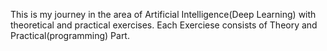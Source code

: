 This is my journey in the area of Artificial Intelligence(Deep Learning) with theoretical and practical exercises.
Each Exerciese consists of Theory and Practical(programming) Part.
